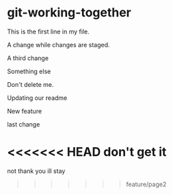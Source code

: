 # git-working-together

This is the first line in my file.

A change while changes are staged.

A third change

Something else

Don't delete me.

Updating our readme

New feature

last change

<<<<<<< HEAD
don't get it
=======
not thank you
ill stay
>>>>>>> feature/page2
